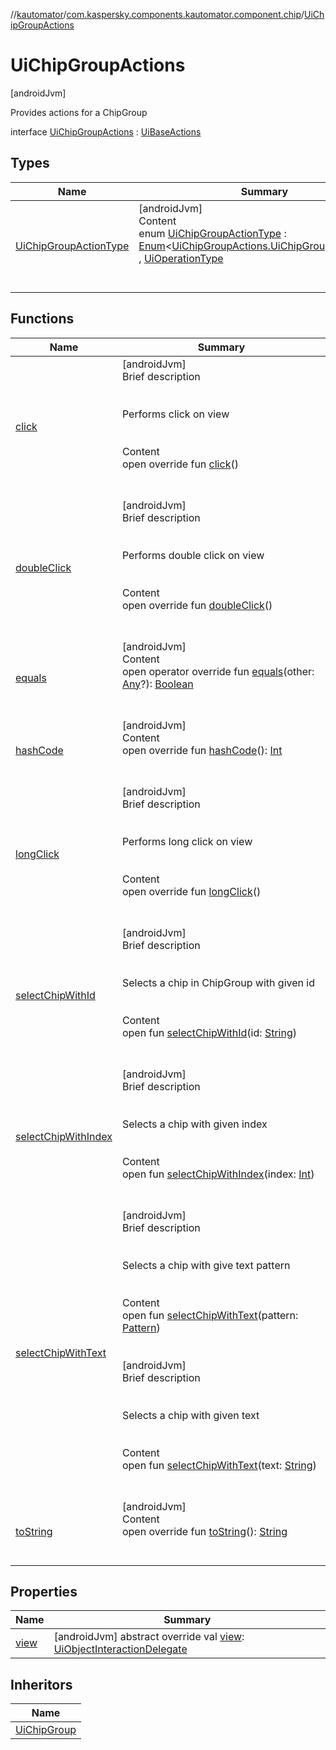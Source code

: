 //[kautomator](../../index.md)/[com.kaspersky.components.kautomator.component.chip](../index.md)/[UiChipGroupActions](index.md)



# UiChipGroupActions  
 [androidJvm] 

Provides actions for a ChipGroup

interface [UiChipGroupActions](index.md) : [UiBaseActions](../../com.kaspersky.components.kautomator.component.common.actions/-ui-base-actions/index.md)   


## Types  
  
|  Name|  Summary| 
|---|---|
| [UiChipGroupActionType](-ui-chip-group-action-type/index.md)| [androidJvm]  <br>Content  <br>enum [UiChipGroupActionType](-ui-chip-group-action-type/index.md) : [Enum](https://kotlinlang.org/api/latest/jvm/stdlib/kotlin/-enum/index.html)<[UiChipGroupActions.UiChipGroupActionType](-ui-chip-group-action-type/index.md)> , [UiOperationType](../../com.kaspersky.components.kautomator.intercept.operation/-ui-operation-type/index.md)  <br><br><br>


## Functions  
  
|  Name|  Summary| 
|---|---|
| [click](../../com.kaspersky.components.kautomator.component.common.actions/-ui-base-actions/click.md)| [androidJvm]  <br>Brief description  <br><br><br>Performs click on view<br><br>  <br>Content  <br>open override fun [click](../../com.kaspersky.components.kautomator.component.common.actions/-ui-base-actions/click.md)()  <br><br><br>
| [doubleClick](../../com.kaspersky.components.kautomator.component.common.actions/-ui-base-actions/double-click.md)| [androidJvm]  <br>Brief description  <br><br><br>Performs double click on view<br><br>  <br>Content  <br>open override fun [doubleClick](../../com.kaspersky.components.kautomator.component.common.actions/-ui-base-actions/double-click.md)()  <br><br><br>
| [equals](https://kotlinlang.org/api/latest/jvm/stdlib/kotlin/-any/equals.html)| [androidJvm]  <br>Content  <br>open operator override fun [equals](https://kotlinlang.org/api/latest/jvm/stdlib/kotlin/-any/equals.html)(other: [Any](https://kotlinlang.org/api/latest/jvm/stdlib/kotlin/-any/index.html)?): [Boolean](https://kotlinlang.org/api/latest/jvm/stdlib/kotlin/-boolean/index.html)  <br><br><br>
| [hashCode](https://kotlinlang.org/api/latest/jvm/stdlib/kotlin/-any/hash-code.html)| [androidJvm]  <br>Content  <br>open override fun [hashCode](https://kotlinlang.org/api/latest/jvm/stdlib/kotlin/-any/hash-code.html)(): [Int](https://kotlinlang.org/api/latest/jvm/stdlib/kotlin/-int/index.html)  <br><br><br>
| [longClick](../../com.kaspersky.components.kautomator.component.common.actions/-ui-base-actions/long-click.md)| [androidJvm]  <br>Brief description  <br><br><br>Performs long click on view<br><br>  <br>Content  <br>open override fun [longClick](../../com.kaspersky.components.kautomator.component.common.actions/-ui-base-actions/long-click.md)()  <br><br><br>
| [selectChipWithId](select-chip-with-id.md)| [androidJvm]  <br>Brief description  <br><br><br>Selects a chip in ChipGroup with given id<br><br>  <br>Content  <br>open fun [selectChipWithId](select-chip-with-id.md)(id: [String](https://kotlinlang.org/api/latest/jvm/stdlib/kotlin/-string/index.html))  <br><br><br>
| [selectChipWithIndex](select-chip-with-index.md)| [androidJvm]  <br>Brief description  <br><br><br>Selects a chip with given index<br><br>  <br>Content  <br>open fun [selectChipWithIndex](select-chip-with-index.md)(index: [Int](https://kotlinlang.org/api/latest/jvm/stdlib/kotlin/-int/index.html))  <br><br><br>
| [selectChipWithText](select-chip-with-text.md)| [androidJvm]  <br>Brief description  <br><br><br>Selects a chip with give text pattern<br><br>  <br>Content  <br>open fun [selectChipWithText](select-chip-with-text.md)(pattern: [Pattern](https://developer.android.com/reference/kotlin/java/util/regex/Pattern.html))  <br><br><br>[androidJvm]  <br>Brief description  <br><br><br>Selects a chip with given text<br><br>  <br>Content  <br>open fun [selectChipWithText](select-chip-with-text.md)(text: [String](https://kotlinlang.org/api/latest/jvm/stdlib/kotlin/-string/index.html))  <br><br><br>
| [toString](https://kotlinlang.org/api/latest/jvm/stdlib/kotlin/-any/to-string.html)| [androidJvm]  <br>Content  <br>open override fun [toString](https://kotlinlang.org/api/latest/jvm/stdlib/kotlin/-any/to-string.html)(): [String](https://kotlinlang.org/api/latest/jvm/stdlib/kotlin/-string/index.html)  <br><br><br>


## Properties  
  
|  Name|  Summary| 
|---|---|
| [view](index.md#com.kaspersky.components.kautomator.component.chip/UiChipGroupActions/view/#/PointingToDeclaration/)|  [androidJvm] abstract override val [view](index.md#com.kaspersky.components.kautomator.component.chip/UiChipGroupActions/view/#/PointingToDeclaration/): [UiObjectInteractionDelegate](../../com.kaspersky.components.kautomator.intercept.delegate/-ui-object-interaction-delegate/index.md)   <br>


## Inheritors  
  
|  Name| 
|---|
| [UiChipGroup](../-ui-chip-group/index.md)


